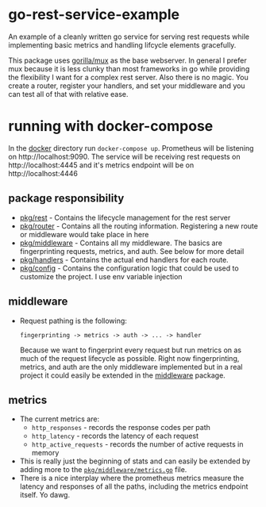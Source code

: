 # go-rest-service-example
An example of a cleanly written go service for serving rest requests while implementing basic metrics and handling lifcycle elements gracefully.


This package uses [gorilla/mux](https://github.com/gorilla/mux) as the base webserver. In general I prefer mux because it is less clunky than most frameworks in go while providing the flexibility I want for a complex rest server. Also there is no magic. You create a router, register your handlers, and set your middleware and you can test all of that with relative ease.


# running with docker-compose
In the [docker](./docker) directory run `docker-compose up`. Prometheus will be listening on http://localhost:9090. The service will be receiving rest requests on http://localhost:4445 and it's metrics endpoint will be on http://localhost:4446

## package responsibility
- [pkg/rest](./pkg/rest) - Contains the lifecycle management for the rest server
- [pkg/router](./pkg/router) - Contains all the routing information. Registering a new route or middleware would take place in here
- [pkg/middleware](./pkg/middleware) - Contains all my middleware. The basics are fingerprinting requests, metrics, and auth. See below for more detail
- [pkg/handlers](./pkg/handlers) - Contains the actual end handlers for each route.
- [pkg/config](./pkg/config) - Contains the configuration logic that could be used to customize the project. I use env variable injection


## middleware
- Request pathing is the following:
    ```
    fingerprinting -> metrics -> auth -> ... -> handler
    ```
    Because we want to fingerprint every request but run metrics on as much of the request lifecycle as possible. Right now fingerprinting, metrics, and auth are the only middleware implemented but in a real project it could easily be extended in the [middleware](./pkg/middleware) package.

## metrics
- The current metrics are:
    - `http_responses` - records the response codes per path
    - `http_latency` - records the latency of each request
    - `http_active_requests` - records the number of active requests in memory 
- This is really just the beginning of stats and can easily be extended by adding more to the [`pkg/middleware/metrics.go`](./pkg/middleware/metrics.go) file.
- There is a nice interplay where the prometheus metrics measure the latency and responses of all the paths, including the metrics endpoint itself. Yo dawg.
